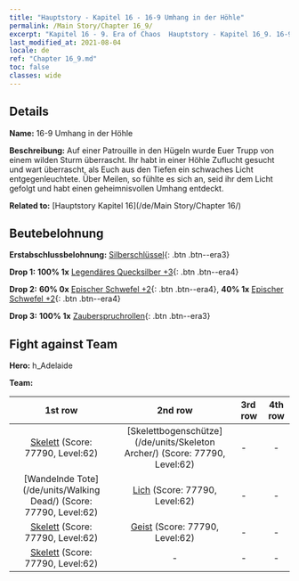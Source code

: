 ```yaml
---
title: "Hauptstory - Kapitel 16 - 16-9 Umhang in der Höhle"
permalink: /Main Story/Chapter 16_9/
excerpt: "Kapitel 16 - 9. Era of Chaos  Hauptstory - Kapitel 16_9. 16-9 Umhang in der Höhle"
last_modified_at: 2021-08-04
locale: de
ref: "Chapter 16_9.md"
toc: false
classes: wide
---
```


## Details

 **Name:** 16-9 Umhang in der Höhle

 **Beschreibung:** Auf einer Patrouille in den Hügeln wurde Euer Trupp von einem wilden Sturm überrascht. Ihr habt in einer Höhle Zuflucht gesucht und wart überrascht, als Euch aus den Tiefen ein schwaches Licht entgegenleuchtete. Über Meilen, so fühlte es sich an, seid ihr dem Licht gefolgt und habt einen geheimnisvollen Umhang entdeckt.

 **Related to:** [Hauptstory Kapitel 16](/de/Main Story/Chapter 16/)

## Beutebelohnung

 **Erstabschlussbelohnung:** [Silberschlüssel](/ItemsDE/con_693/){: .btn .btn--era3}

 **Drop 1:** **100% 1x** [Legendäres Quecksilber +3](/ItemsDE/mat_56/){: .btn .btn--era4}

 **Drop 2:** **60% 0x** [Epischer Schwefel +2](/ItemsDE/mat_50/){: .btn .btn--era4}, **40% 1x** [Epischer Schwefel +2](/ItemsDE/mat_50/){: .btn .btn--era4}

 **Drop 3:** **100% 1x** [Zauberspruchrollen](/ItemsDE/con_694/){: .btn .btn--era3}


## Fight against Team
 **Hero:** h_Adelaide

 **Team:**


  | 1st row | 2nd row | 3rd row | 4th row |
  |:----:|:----:|:----|:----:|
  | [Skelett](/de/units/Skeleton/) (Score: 77790, Level:62)  | [Skelettbogenschütze](/de/units/Skeleton Archer/) (Score: 77790, Level:62)  | - | - |
  | [Wandelnde Tote](/de/units/Walking Dead/) (Score: 77790, Level:62)  | [Lich](/de/units/Lich/) (Score: 77790, Level:62)  | - | - |
  | [Skelett](/de/units/Skeleton/) (Score: 77790, Level:62)  | [Geist](/de/units/Wight/) (Score: 77790, Level:62)  | - | - |
  | [Skelett](/de/units/Skeleton/) (Score: 77790, Level:62)  | - | - | - |


